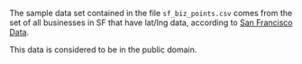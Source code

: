 The sample data set contained in the file `sf_biz_points.csv` comes
from the set of all businesses in SF that have lat/lng data, according
to [San Francisco Data](https://data.sfgov.org/).

This data is considered to be in the public domain.
